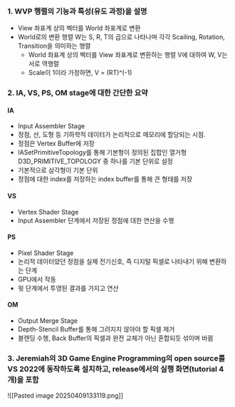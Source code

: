### 1. WVP 행렬의 기능과 특성(유도 과정)을 설명
- View 좌표계 상의 벡터를 World 좌표계로 변환
- World로의 변환 행렬 W는 S, R, T의 곱으로 나타나며 각각 Scailing, Rotation, Transition을 의미하는 행렬
	- World 좌표계 상의 벡터를 View 좌표계로 변환하는 행렬 V에 대하여 W, V는 서로 역행렬
	- Scale이 1이라 가정하면, V = (RT)^(-1)
### 2. IA, VS, PS, OM stage에 대한 간단한 요약
#### IA
- Input Assembler Stage
- 정점, 선, 도형 등 기하학적 데이터가 논리적으로 메모리에 할당되는 시점.
- 정점은 Vertex Buffer에 저장
- IASetPrimitiveTopology를 통해 기본형이 정의된 집합인 열거형 D3D_PRIMITIVE_TOPOLOGY 중 하나를 기본 단위로 설정
- 기본적으로 삼각형이 기본 단위
- 정점에 대한 index를 저장하는 index buffer를 통해 큰 형태를 저장
#### VS
- Vertex Shader Stage
- Input Assembler 단계에서 저장된 정점에 대한 연산을 수행
#### PS
- Pixel Shader Stage
- 논리적 데이터얐던 정점을 실제 전기신호, 즉 디지털 픽셀로 나타내기 위해 변환하는 단계
- GPU에서 작동
- 윗 단계에서 투영된 결과를 가지고 연산
#### OM
- Output Merge Stage
- Depth-Stencil Buffer를 통해 그려지지 않아야 할 픽셀 제거
- 블렌딩 수행, Back Buffer의 픽셀과 완전 교체가 아닌 혼합되듯 섞이며 바뀜
### 3. Jeremiah의 3D Game Engine Programming의 open source를 VS 2022에 동작하도록 설치하고, release에서의 실행 화면(tutorial 4개)을 포함
![[Pasted image 20250409133119.png]]